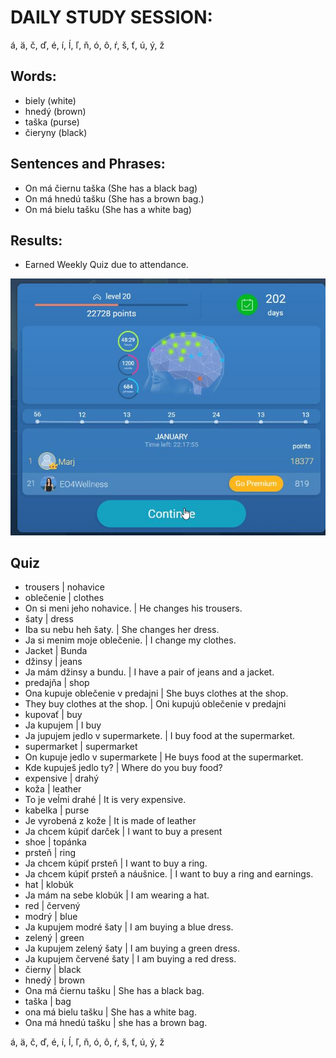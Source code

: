 # DAILY STUDY SESSION: 
á, ä, č, ď, é, í, ĺ, ľ, ň, ó, ô, ŕ, š, ť, ú, ý, ž 


## Words:
* biely (white)
* hnedý (brown)
* taška (purse) 
* čieryny (black)


## Sentences and Phrases:
* On má čiernu taška (She has a black bag)
* On má hnedú tašku (She has a brown bag.)
* On má bielu tašku (She has a white bag) 


## Results:
* Earned Weekly Quiz due to attendance. 

![End-of-the-Mont-Stats](https://github.com/EO4wellness/T-I-L/blob/main/polyglot/eslovaco/images/2021-01-31-end-of-the-month-stats.jpg)

## Quiz
* trousers | nohavice 
* oblečenie | clothes 
* On si meni jeho nohavice. | He changes his trousers.
* šaty | dress 
* Iba su nebu heh šaty. | She changes her dress. 
* Ja si menim moje oblečenie. | I change my clothes. 
* Jacket | Bunda 
* džinsy | jeans 
* Ja mám džinsy a bundu. | I have a pair of jeans and a jacket. 
* predajňa | shop 
* Ona kupuje oblečenie v predajni | She buys clothes at the shop.
* They buy clothes at the shop.  | Oni kupujú oblečenie v predajni 
* kupovať | buy 
* Ja kupujem | I buy 
* Ja jupujem jedlo v supermarkete. | I buy food at the supermarket. 
* supermarket | supermarket 
* On kupuje jedlo v supermarkete | He buys food at the supermarket. 
* Kde kupuješ jedlo ty? | Where do you buy food? 
* expensive | drahý 
* koža | leather 
* To je veĺmi drahé | It is very expensive. 
* kabelka | purse 
* Je vyrobená z kože | It is made of leather 
* Ja chcem kúpiť darček | I want to buy a present 
* shoe | topánka 
* prsteň | ring 
* Ja chcem kúpiť prsteň | I want to buy a ring. 
* Ja chcem kúpiť prsteň a náušnice. | I want to buy a ring and earnings. 
* hat | klobúk
* Ja mám na sebe klobúk | I am wearing a hat. 
* red | červený
* modrý | blue 
* Ja kupujem modré šaty | I am buying a blue dress. 
* zelený | green 
* Ja kupujem zelený šaty | I am buying a green dress. 
* Ja kupujem červené šaty | I am buying a red dress. 
*  čierny | black 
*  hnedý | brown 
*  Ona má čiernu tašku | She has a black bag. 
*  taška | bag 
*  ona má bielu tašku | She has a white bag. 
* Ona má hnedú tašku | she has a brown bag. 


á, ä, č, ď, é, í, ĺ, ľ, ň, ó, ô, ŕ, š, ť, ú, ý, ž 
